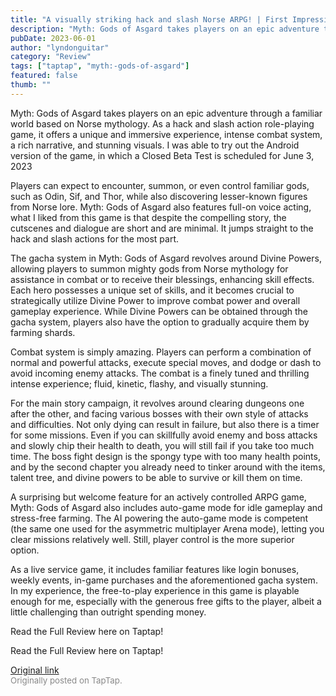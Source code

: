 ```yaml
---
title: "A visually striking hack and slash Norse ARPG! | First Impressions - Myth: Gods of Asgard"
description: "Myth: Gods of Asgard takes players on an epic adventure through a familiar world based on Norse mythology. As a hack and slash action role-playing game, it offers a unique and immersive experience, intense combat system, a rich narrative, and stunning visuals. I was able to try out the Android version of the game, in which a Closed Beta Test is scheduled for June 3, 2023"
pubDate: 2023-06-01
author: "lyndonguitar"
category: "Review"
tags: ["taptap", "myth:-gods-of-asgard"]
featured: false
thumb: ""
---
```


Myth: Gods of Asgard takes players on an epic adventure through a familiar world based on Norse mythology. As a hack and slash action role-playing game, it offers a unique and immersive experience, intense combat system, a rich narrative, and stunning visuals. I was able to try out the Android version of the game, in which a Closed Beta Test is scheduled for June 3, 2023

Players can expect to encounter, summon, or even control familiar gods, such as Odin, Sif, and Thor, while also discovering lesser-known figures from Norse lore. Myth: Gods of Asgard also features full-on voice acting, what I liked from this game is that despite the compelling story, the cutscenes and dialogue are short and are minimal. It jumps straight to the hack and slash actions for the most part.

The gacha system in Myth: Gods of Asgard revolves around Divine Powers, allowing players to summon mighty gods from Norse mythology for assistance in combat or to receive their blessings, enhancing skill effects. Each hero possesses a unique set of skills, and it becomes crucial to strategically utilize Divine Power to improve combat power and overall gameplay experience. While Divine Powers can be obtained through the gacha system, players also have the option to gradually acquire them by farming shards.

Combat system is simply amazing. Players can perform a combination of normal and powerful attacks, execute special moves, and dodge or dash to avoid incoming enemy attacks. The combat is a finely tuned and thrilling intense experience; fluid, kinetic, flashy, and visually stunning.

For the main story campaign, it revolves around clearing dungeons one after the other, and facing various bosses with their own style of attacks and difficulties. Not only dying can result in failure, but also there is a timer for some missions. Even if you can skillfully avoid enemy and boss attacks and slowly chip their health to death, you will still fail if you take too much time. The boss fight design is the spongy type with too many health points, and by the second chapter you already need to tinker around with the items, talent tree, and divine powers to be able to survive or kill them on time.

A surprising but welcome feature for an actively controlled ARPG game, Myth: Gods of Asgard also includes auto-game mode for idle gameplay and stress-free farming. The AI powering the auto-game mode is competent (the same one used for the asymmetric multiplayer Arena mode), letting you clear missions relatively well. Still, player control is the more superior option.

As a live service game, it includes familiar features like login bonuses, weekly events, in-game purchases and the aforementioned gacha system. In my experience, the free-to-play experience in this game is playable enough for me, especially with the generous free gifts to the player, albeit a little challenging than outright spending money.

Read the Full Review here on Taptap!

Read the Full Review here on Taptap!

[Original link](https://www.taptap.io/post/5737143)<br><span style="font-size: 0.95em; color: #888;">Originally posted on TapTap.</span>
